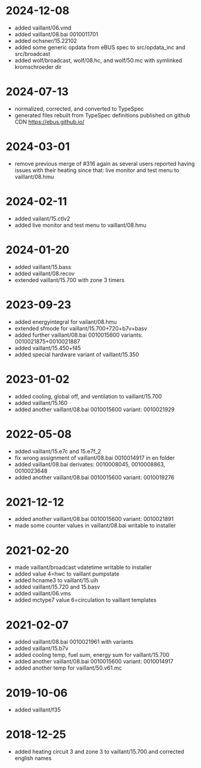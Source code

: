 # 2024-12-08
* added vaillant/06.vmd
* added vaillant/08.bai 0010011701
* added ochsner/15.22102
* added some generic opdata from eBUS spec to src/opdata_inc and src/broadcast
* added wolf/broadcast, wolf/08.hc, and wolf/50.mc with symlinked kromschroeder dir

# 2024-07-13
* normalized, corrected, and converted to TypeSpec
* generated files rebuilt from TypeSpec definitions published on github CDN https://ebus.github.io/

# 2024-03-01
* remove previous merge of #316 again as several users reported having issues with their heating since that: live monitor and test menu to vaillant/08.hmu

# 2024-02-11
* added vailant/15.ctlv2
* added live monitor and test menu to vaillant/08.hmu

# 2024-01-20
* added vaillant/15.bass
* added vaillant/08.recov
* extended vaillant/15.700 with zone 3 timers

# 2023-09-23
* added energyintegral for vailant/08.hmu
* extended sfmode for vaillant/15.700+720+b7v+basv
* added further vaillant/08.bai 0010015600 variants: 0010021875+0010021887
* added vaillant/15.450+f45
* added special hardware variant of vaillant/15.350

# 2023-01-02
* added cooling, global off, and ventilation to vaillant/15.700
* added vaillant/15.160
* added another vaillant/08.bai 0010015600 variant: 0010021929 

# 2022-05-08
* added vaillant/15.e7c and 15.e7f_2
* fix wrong assignment of vaillant/08.bai 0010014917 in en folder
* added vaillant/08.bai derivates: 0010008045, 0010008863, 0010023648
* added another vaillant/08.bai 0010015600 variant: 0010019276

# 2021-12-12
* added another vaillant/08.bai 0010015600 variant: 0010021891
* made some counter values in vaillant/08.bai writable to installer

# 2021-02-20
* made vaillant/broadcast vdatetime writable to installer
* added value 4=hwc to vaillant pumpstate
* added hcname3 to vaillant/15.uih
* added vaillant/15.720 and 15.basv
* added vaillant/06.vms
* added mctype7 value 6=circulation to vaillant templates

# 2021-02-07
* added vaillant/08.bai 0010021961 with variants
* added vaillant/15.b7v
* added cooling temp, fuel sum, energy sum for vaillant/15.700
* added another vaillant/08.bai 0010015600 variant: 0010014917
* added another temp for vaillant/50.v61.mc

# 2019-10-06
* added vaillant/f35

# 2018-12-25
* added heating circuit 3 and zone 3 to vaillant/15.700 and corrected english names
